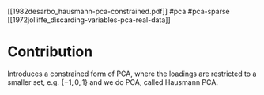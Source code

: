[[1982desarbo_hausmann-pca-constrained.pdf]] 
#pca #pca-sparse
[[1972jolliffe_discarding-variables-pca-real-data]]

# Contribution 

   Introduces a constrained form of PCA, where the loadings are restricted to a smaller set, e.g. $\{-1, 0, 1\}$ and we do PCA, called Hausmann PCA. 
